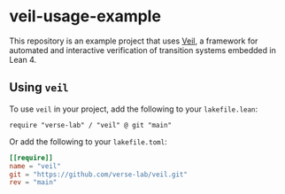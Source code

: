 # veil-usage-example

This repository is an example project that uses
[Veil](https://github.com/verse-lab/veil), a framework for automated
and interactive verification of transition systems embedded in Lean 4.

## Using `veil`

To use `veil` in your project, add the following to your
`lakefile.lean`:

```lean
require "verse-lab" / "veil" @ git "main"
```

Or add the following to your `lakefile.toml`:

```toml
[[require]]
name = "veil"
git = "https://github.com/verse-lab/veil.git"
rev = "main"
```
